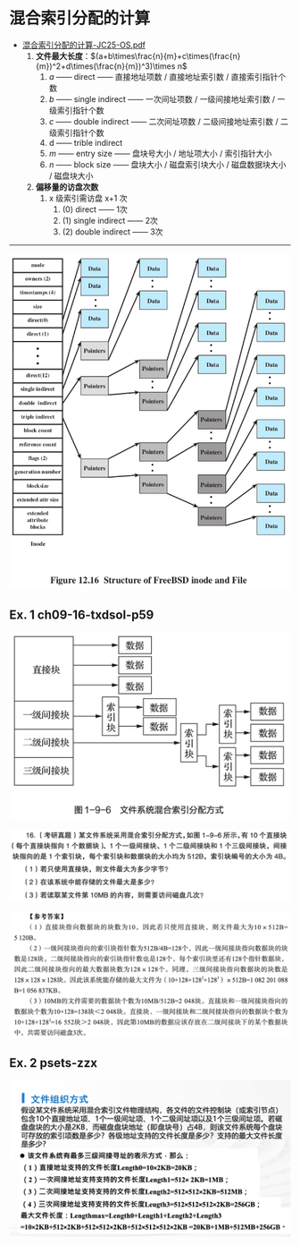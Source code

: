
# 混合索引分配的计算

- [混合索引分配的计算-JC25-OS.pdf](assets/混合索引分配的计算-JC25-OS.pdf)
	1. **文件最大长度**：$(a+b\times\frac{n}{m}+c\times(\frac{n}{m})^2+d\times(\frac{n}{m})^3)\times n$
		1. $a$ —— direct —— 直接地址项数 / 直接地址索引数 / 直接索引指针个数
		2. $b$ —— single indirect —— 一次间址项数 / 一级间接地址索引数 / 一级索引指针个数
		3. $c$ —— double indirect —— 二次间址项数 / 二级间接地址索引数 / 二级索引指针个数
		4. d —— trible indirect
		5. $m$ —— entry size —— 盘块号大小 / 地址项大小 / 索引指针大小
		6. $n$ —— block size —— 盘块大小 / 磁盘索引块大小 / 磁盘数据块大小 / 磁盘块大小
	2. **偏移量的访盘次数**
		1. x 级索引需访盘 x+1 次
			1. (0) direct —— 1次
			2. (1) single indirect —— 2次
			3. (2) double indirect —— 3次

---

![](assets/inodes.png)

## Ex. 1 ch09-16-txdsol-p59

![](assets/文件系统混合索引分配方式.png)

![](assets/ch09-16-txdsol-p59.png)

![](assets/ch09-16-txdsol-p59-sol.png)

## Ex. 2 psets-zzx

![](assets/psets-zzx.png)